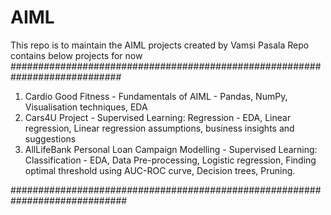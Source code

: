 # AIML
This repo is to maintain the AIML projects created by Vamsi Pasala
Repo contains below projects for now
############################################################################

1. Cardio Good Fitness - Fundamentals of AIML - Pandas, NumPy, Visualisation techniques, EDA
2. Cars4U Project - Supervised Learning: Regression - EDA, Linear regression, Linear regression assumptions, business insights and suggestions
3. AllLifeBank Personal Loan Campaign Modelling - Supervised Learning: Classification - EDA, Data Pre-processing, Logistic regression, Finding optimal threshold using AUC-ROC curve, Decision trees, Pruning.

#############################################################################
